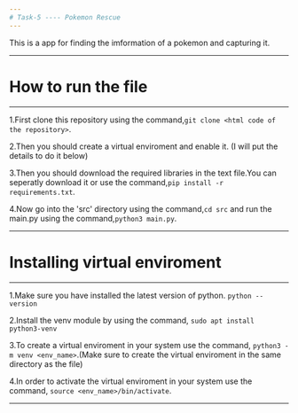 ```yaml
---
# Task-5 ---- Pokemon Rescue
---
```


This is a app for finding the imformation of a pokemon and capturing it.

---
# How to run the file
---

1.First clone this repository using the command,`git clone <html code of the repository>`.

2.Then you should create a virtual enviroment and enable it. (I will put the details to do it below)

3.Then you should download the required libraries in the text file.You can seperatly download it or use the command,`pip install -r requirements.txt`.

4.Now go into the 'src' directory using the command,`cd src` and run the main.py using the command,`python3 main.py`.

---
# Installing virtual enviroment
---

1.Make sure you have installed the latest version of python.
`python --version`

2.Install the venv module by using the command, `sudo apt install python3-venv`

3.To create a virtual enviroment in your system use the command, `python3 -m venv <env_name>`.(Make sure to create the virtual enviroment in the same directory as the file)

4.In order to activate the virtual enviroment in your system use the command, `source <env_name>/bin/activate`.

---
